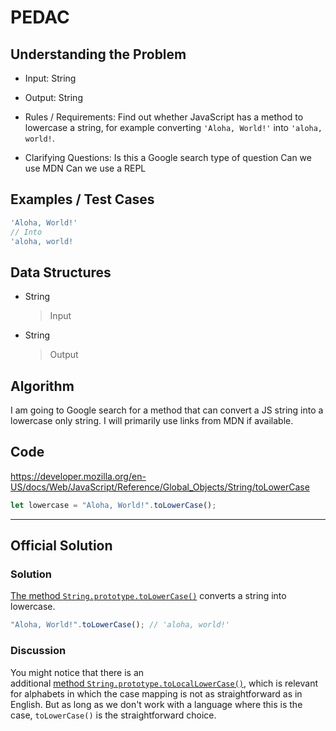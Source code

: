 # PEDAC

## Understanding the Problem

- Input:
  String

- Output:
  String

- Rules / Requirements:
  Find out whether JavaScript has a method to lowercase a string, for example converting `'Aloha, World!'` into `'aloha, world!`.

- Clarifying Questions:
  Is this a Google search type of question
  Can we use MDN
  Can we use a REPL

## Examples / Test Cases

```js
'Aloha, World!'
// Into
'aloha, world!
```

## Data Structures

- String
  > Input
- String
  > Output

## Algorithm

I am going to Google search for a method that can convert a JS string into a lowercase only string. I will primarily use links from MDN if available.

## Code

https://developer.mozilla.org/en-US/docs/Web/JavaScript/Reference/Global_Objects/String/toLowerCase

```js
let lowercase = "Aloha, World!".toLowerCase();
```

---

## Official Solution

### Solution

[The method `String.prototype.toLowerCase()`](https://developer.mozilla.org/en-US/docs/Web/JavaScript/Reference/Global_Objects/String/toLowerCase) converts a string into lowercase.

```js
"Aloha, World!".toLowerCase(); // 'aloha, world!'
```

### Discussion

You might notice that there is an additional [method `String.prototype.toLocalLowerCase()`](https://developer.mozilla.org/en-US/docs/Web/JavaScript/Reference/Global_Objects/String/toLocaleLowerCase), which is relevant for alphabets in which the case mapping is not as straightforward as in English. But as long as we don't work with a language where this is the case, `toLowerCase()` is the straightforward choice.
